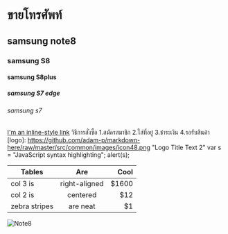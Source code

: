 # ขายโทรศัพท์
## samsung note8
### samsung S8
#### samsung S8plus
##### samsung S7 edge
###### samsung s7
[I'm an inline-style link](http://www.samsung.com/th/mobile/)
วิธีการสั่งซื้อ
1.สมัครสมาชิก
2.ใส่ที่อยู่
3.ชำระเงิน
4.รอรับสินค้า
[logo]: https://github.com/adam-p/markdown-here/raw/master/src/common/images/icon48.png "Logo Title Text 2"
var s = "JavaScript syntax highlighting";
alert(s);

| Tables        | Are           | Cool  |
| ------------- |:-------------:| -----:|
| col 3 is      | right-aligned | $1600 |
| col 2 is      | centered      |   $12 |
| zebra stripes | are neat      |    $1 |
![Note8](http://cdn.gsmarena.com/imgroot/news/17/03/note8-galaxy-model-revealed/-728w2/gsmarena_002.jpg)


